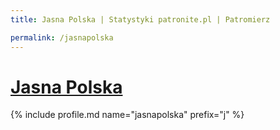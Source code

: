 ```yaml
---
title: Jasna Polska | Statystyki patronite.pl | Patromierz

permalink: /jasnapolska
---
```


# [Jasna Polska](https://patronite.pl/jasnapolska)

{% include profile.md name="jasnapolska" prefix="j" %}
